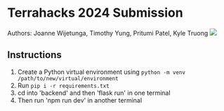 # Terrahacks 2024 Submission
Authors: Joanne Wijetunga, Timothy Yung, Pritumi Patel, Kyle Truong
<img src="logo.jpg">
## Instructions
1. Create a Python virtual environment using `python -m venv /path/to/new/virtual/environment`
2. Run `pip i -r requirements.txt`
3. cd into 'backend' and then 'flask run' in one terminal
4. Then run 'npm run dev' in another terminal
